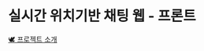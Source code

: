 # 실시간 위치기반 채팅 웹 - 프론트

<a href="https://github.com/loisRK/final_999_back/blob/master/README.md">🕊 프로젝트 소개</a>
